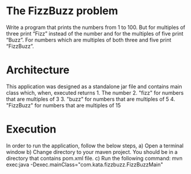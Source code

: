 # The FizzBuzz problem

Write a program that prints the numbers from 1 to 100. But for multiples of three print “Fizz” instead of the number and for the multiples of five print “Buzz”. For numbers which are multiples of both three and five print “FizzBuzz”.

# Architecture

This application was designed as a standalone jar file and contains main class which, when, executed returns
	1.  The number
	2. "fizz" for numbers that are multiples of 3
	3. "buzz" for numbers that are multiples of 5
	4. "FizzBuzz" for numbers that are multiples of 15

# Execution

In order to run the application, follow the below steps,
    a) Open a terminal window
    b) Change directory to your maven project. You should be in a directory that contains pom.xml file.
    c) Run the following command: mvn exec:java -Dexec.mainClass="com.kata.fizzbuzz.FizzBuzzMain"